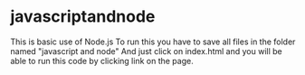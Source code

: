 # javascriptandnode
This is basic use of Node.js
To run this you have to save all files in the folder named "javascript and node"
And just click on index.html and you will be able to run this code by clicking link on the page.
